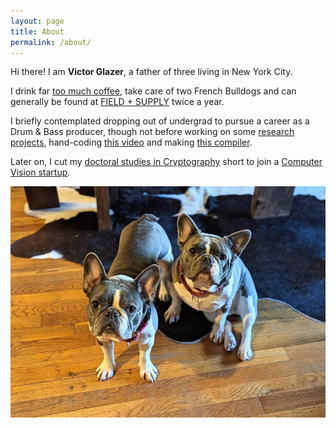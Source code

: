 ```yaml
---
layout: page
title: About
permalink: /about/
---
```


Hi there! I am **Victor Glazer**, a father of three living in New York City.

I drink far [too much coffee](https://images.squarespace-cdn.com/content/v1/5bf04054e74940effe961412/1542474890190-I1B1IY3UTJN08GJS6XYJ/tm1+cov.jpg?format=2500w), take care of two French Bulldogs and can generally be found at [FIELD + SUPPLY](https://fieldandsupply.com/pages/f-s-mrkts) twice a year. 

I briefly contemplated dropping out of undergrad to pursue a career as a Drum & Bass producer, though not before working on some [research projects](https://github.com/vglazer/USRA), hand-coding [this video](https://www.cs.toronto.edu/~glazer/gundam.avi) and making [this compiler](https://github.com/vglazer/csc488). 

Later on, I cut my [doctoral studies in Cryptography](https://www.cs.toronto.edu/~glazer/doc/VictorGlazerMSThesis.pdf) short to join a [Computer Vision startup](https://tineye.com/about).

![Zoe and Olive](/assets/images/ZoeAndOlive.JPG)
